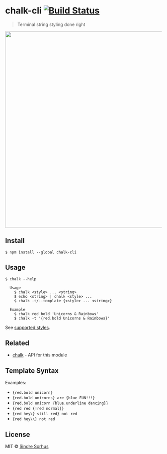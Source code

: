# chalk-cli [![Build Status](https://travis-ci.org/chalk/chalk-cli.svg?branch=master)](https://travis-ci.org/chalk/chalk-cli)

> Terminal string styling done right

<img src="screenshot.png" width="631">


## Install

```
$ npm install --global chalk-cli
```


## Usage

```
$ chalk --help

  Usage
    $ chalk <style> ... <string>
    $ echo <string> | chalk <style> ...
    $ chalk -t/--template {<style> ... <string>}

  Example
    $ chalk red bold 'Unicorns & Rainbows'
    $ chalk -t '{red.bold Unicorns & Rainbows}'
```

See [supported styles](https://github.com/chalk/chalk#styles).


## Related

- [chalk](https://github.com/chalk/chalk) - API for this module

## Template Syntax

Examples:
- `{red.bold unicorn}`
- `{red.bold unicorns} are {blue FUN!!!}`
- `{red.bold unicorn {blue.underline dancing}}`
- `{red red {!red normal}}`
- `{red hey\} still red} not red`
- `{red hey\\} not red`

## License

MIT © [Sindre Sorhus](http://sindresorhus.com)
